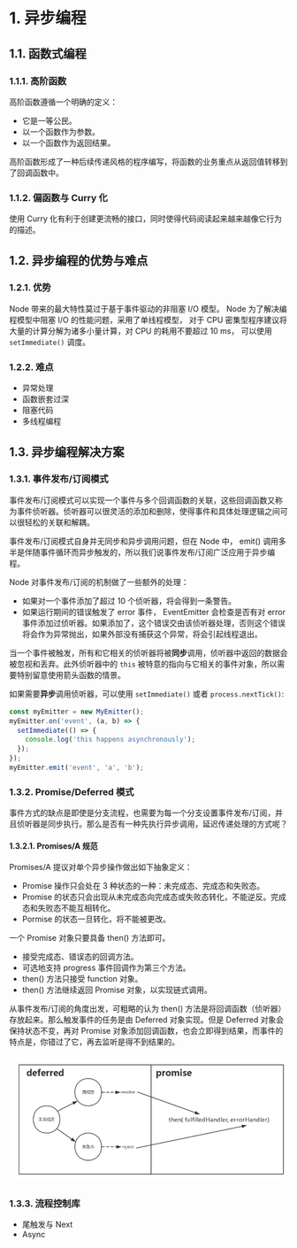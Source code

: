 # 1. 异步编程

## 1.1. 函数式编程

### 1.1.1. 高阶函数

高阶函数遵循一个明确的定义：

- 它是一等公民。
- 以一个函数作为参数。
- 以一个函数作为返回结果。

高阶函数形成了一种后续传递风格的程序编写，将函数的业务重点从返回值转移到了回调函数中。

### 1.1.2. 偏函数与 Curry 化

使用 Curry 化有利于创建更流畅的接口，同时使得代码阅读起来越来越像它行为的描述。

## 1.2. 异步编程的优势与难点

### 1.2.1. 优势

Node 带来的最大特性莫过于基于事件驱动的非阻塞 I/O 模型。 Node 为了解决编程模型中阻塞 I/O 的性能问题，采用了单线程模型， 对于 CPU 密集型程序建议将大量的计算分解为诸多小量计算，对 CPU 的耗用不要超过 10 ms， 可以使用 ```setImmediate()``` 调度。

### 1.2.2. 难点

- 异常处理
- 函数嵌套过深
- 阻塞代码
- 多线程编程

## 1.3. 异步编程解决方案

### 1.3.1. 事件发布/订阅模式

事件发布/订阅模式可以实现一个事件与多个回调函数的关联，这些回调函数又称为事件侦听器。侦听器可以很灵活的添加和删除，使得事件和具体处理逻辑之间可以很轻松的关联和解耦。

事件发布/订阅模式自身并无同步和异步调用问题，但在 Node 中， emit() 调用多半是伴随事件循环而异步触发的，所以我们说事件发布/订阅广泛应用于异步编程。

Node 对事件发布/订阅的机制做了一些额外的处理：

- 如果对一个事件添加了超过 10 个侦听器，将会得到一条警告。
- 如果运行期间的错误触发了 error 事件， EventEmitter 会检查是否有对 error 事件添加过侦听器。如果添加了，这个错误交由该侦听器处理，否则这个错误将会作为异常抛出，如果外部没有捕获这个异常，将会引起线程退出。

当一个事件被触发，所有和它相关的侦听器将被**同步**调用，侦听器中返回的数据会被忽视和丢弃。此外侦听器中的 ```this``` 被特意的指向与它相关的事件对象，所以需要特别留意使用箭头函数的情景。

如果需要**异步**调用侦听器，可以使用 ```setImmediate()``` 或者 ```process.nextTick()```:

```js
const myEmitter = new MyEmitter();
myEmitter.on('event', (a, b) => {
  setImmediate(() => {
    console.log('this happens asynchronously');
  });
});
myEmitter.emit('event', 'a', 'b');

```

### 1.3.2. Promise/Deferred 模式

事件方式的缺点是即使是分支流程，也需要为每一个分支设置事件发布/订阅，并且侦听器是同步执行。那么是否有一种先执行异步调用，延迟传递处理的方式呢？

#### 1.3.2.1. Promises/A 规范

Promises/A 提议对单个异步操作做出如下抽象定义：

- Promise 操作只会处在 3 种状态的一种：未完成态、完成态和失败态。
- Promise 的状态只会出现从未完成态向完成态或失败态转化，不能逆反。完成态和失败态不能互相转化。
- Pormise 的状态一旦转化，将不能被更改。

一个 Promise 对象只要具备 then() 方法即可。

- 接受完成态、错误态的回调方法。
- 可选地支持 progress 事件回调作为第三个方法。
- then() 方法只接受 function 对象。
- then() 方法继续返回 Promise 对象，以实现链式调用。

从事件发布/订阅的角度出发，可粗略的认为 then() 方法是将回调函数（侦听器）存放起来。那么触发事件的任务是由 Deferred 对象实现。但是 Deferred 对象会保持状态不变，再对 Promise 对象添加回调函数，也会立即得到结果，而事件的特点是，你错过了它，再去监听是得不到结果的。

![](https://github.com/szouc/nodejs_ouc/raw/master/images/CH04/promises.png)

### 1.3.3. 流程控制库

- 尾触发与 Next
- Async
